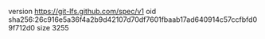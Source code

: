 version https://git-lfs.github.com/spec/v1
oid sha256:26c916e5a36f4a2b9d42107d70df7601fbaab17ad640914c57ccfbfd09f712d0
size 3255
